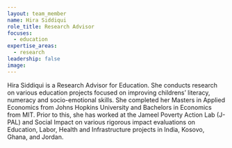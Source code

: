 ```yaml
---
layout: team_member
name: Hira Siddiqui
role_title: Research Advisor
focuses:
  - education
expertise_areas:
  - research
leadership: false
image:
---
```


Hira Siddiqui is a Research Advisor for Education. She conducts research on various education projects focused on improving childrens’ literacy, numeracy and socio-emotional skills. She completed her Masters in Applied Economics from Johns Hopkins University and Bachelors in Economics from MIT. Prior to this, she has worked at the Jameel Poverty Action Lab (J-PAL) and Social Impact on various rigorous impact evaluations on Education, Labor, Health and Infrastructure projects in India, Kosovo, Ghana, and Jordan.